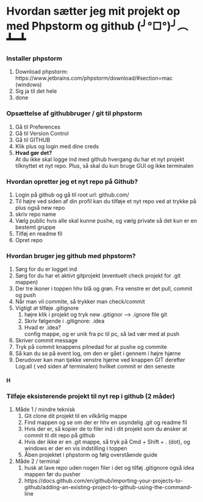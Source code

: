 # Hvordan sætter jeg mit projekt op med Phpstorm og github (╯°□°)╯︵ ┻━┻


<h3>Installer phpstorm</h3>
<ol>
    <li>Download phpstorm:  https://www.jetbrains.com/phpstorm/download/#section=mac (windows) </li>
    <li>Sig ja til det hele</li>
    <li>done</li>
</ol>

<h3>Opsættelse af githubbruger / git til phpstorm</h3>
<ol>
    <li>Gå til Preferences </li>
    <li>Gå til Version Control</li>
    <li>Gå til GITHUB</li>
    <li>Klik plus og login med dine creds</li>
    <li><b>Hvad gør det?</b> <br> At du ikke skal logge ind med github hvergang du har et nyt projekt tilknyttet et nyt repo. Plus, så skal du kun bruge GUI og ikke terminalen</li>
</ol>

<h3>Hvordan opretter jeg et nyt repo på Github?</h3>
<ol>
    <li>Login på github og gå til root url: github.com/</li>
    <li>Til højre ved siden af din profil kan du tilføje et nyt repo ved at trykke på plus også new repo</li>
    <li>skriv repo name</li>
    <li>Vælg public hvis alle skal kunne pushe, og vælg private så det kun er en bestemt gruppe</li>
    <li>Tilføj en readme fil</li>
    <li>Opret repo</li>
</ol>


<h3>Hvordan bruger jeg github med phpstorm?</h3>
<ol>
    <li>Sørg for du er logget ind</li>
    <li>Sørg for du har et aktivt gitprojekt (eventuelt check projekt for .git mappen)</li>
    <li>Der tre ikoner i toppen hhv blå og grøn. Fra venstre er det pull, commit og push</li>
    <li>Når man vil commite, så trykker man check/commit</li>
    <li>Vigtigt at tilføje .gitignore 
     <ol>
            <li>højre klik i projekt og tryk new .gitignor --> .ignore file git</li>
            <li>Skriv følgende i .gitignore: .idea</li>
            <li>Hvad er .idea? <br> config mappe, og er unik fra pc til pc, så lad vær med at push</li>
     </ol>
    </li>
    <li>Skriver commit message </li>
    <li>Tryk på commit knappens pilnedad for at pushe og commite </li>
    <li>Så kan du se på event log, om den er gået i gennem i højre hjørne</li>
    <li>Derudover kan man tjekke venstre hjørne ved knappen GIT derefter Log:all ( ved siden af terminalen) hvilket commit er den seneste</li>
</ol>

<h4>H</h4>



<h3>Tilføje eksisterende projekt til nyt rep i github (2 måder)</h3>
<ol>
    <li>
    Måde 1 / mindre teknisk
    <ol>
            <li>Git clone dit projekt til en vilkårlig mappe</li>
            <li>Find mappen og se om der er hhv en usyndelig .git og readme fil</li>
            <li>Hvis der er, så kopier de to filer ind i dit projekt som du ønsker at commit til dit repo på github</li>
            <li>Hvis der ikke er en .git mappe, så tryk på Cmd + Shift + . (dot), og windows er der en vis indstilling i toppen </li>
            <li>Åben projektet i phpstorm og følg overstående guide</li>
        </ol>
    </li>
    <li>
    Måde 2 / terminal
        <ol>
            <li>husk at lave repo uden nogen filer i det og tilføj .gitignore også idea mappen  før du pusher</li>
            <li>https://docs.github.com/en/github/importing-your-projects-to-github/adding-an-existing-project-to-github-using-the-command-line</li>
        </ol>
    </li>
</ol>
